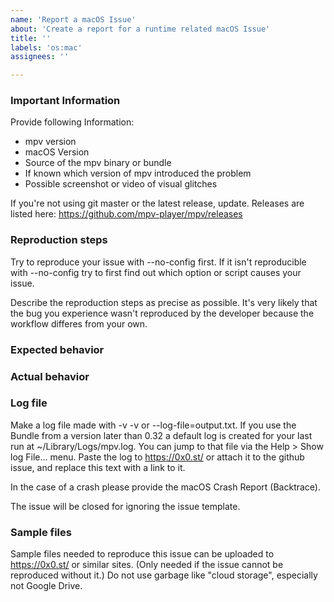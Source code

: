 ```yaml
---
name: 'Report a macOS Issue'
about: 'Create a report for a runtime related macOS Issue'
title: ''
labels: 'os:mac'
assignees: ''

---
```


### Important Information

Provide following Information:
- mpv version
- macOS Version
- Source of the mpv binary or bundle
- If known which version of mpv introduced the problem
- Possible screenshot or video of visual glitches

If you're not using git master or the latest release, update.
Releases are listed here: https://github.com/mpv-player/mpv/releases

### Reproduction steps

Try to reproduce your issue with --no-config first. If it isn't reproducible
with --no-config try to first find out which option or script causes your issue.

Describe the reproduction steps as precise as possible. It's very likely that
the bug you experience wasn't reproduced by the developer because the workflow
differes from your own.

### Expected behavior

### Actual behavior

### Log file

Make a log file made with -v -v or --log-file=output.txt. If you use the Bundle
from a version later than 0.32 a default log is created for your last run at
~/Library/Logs/mpv.log. You can jump to that file via the Help > Show log File…
menu. Paste the log to https://0x0.st/ or attach it to the github issue, and
replace this text with a link to it.

In the case of a crash please provide the macOS Crash Report (Backtrace).

The issue will be closed for ignoring the issue template.

### Sample files

Sample files needed to reproduce this issue can be uploaded to https://0x0.st/
or similar sites. (Only needed if the issue cannot be reproduced without it.)
Do not use garbage like "cloud storage", especially not Google Drive.
